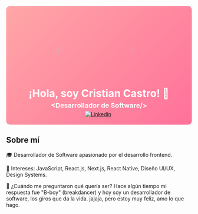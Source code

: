 <div align="center" style="background: linear-gradient(135deg, #FFA7A7, #FF719A); padding: 20px; border-radius: 10px;">
   <img align="center" width="200" src="https://github.com/Cristian-DW/layout/blob/main/Marca.png" style="border-radius: 50%; margin-right: 20px;">
   <div>
      <h2 style="color: white; font-size: 28px; margin: 0;">¡Hola, soy Cristian Castro! 👋 </h2>
      <p style="color: white; font-size: 18px; margin: 5px 0;"><strong>&lt;Desarrollador de Software/&gt; </strong></p>
      <a href="https://www.linkedin.com/in/cristian-castro-pineda" target="_blank" rel="noopener noreferrer">
         <img src="https://img.shields.io/badge/-LinkedIn-blue?style=flat&logo=Linkedin&logoColor=white" alt="Linkedin" style="margin-right: 5px;">
      </a>
   </div>
</div>

## Sobre mí

🎓 Desarrollador de Software apasionado por el desarrollo frontend.

🎯 Intereses: JavaScript, React.js, Next.js, React Native, Diseño UI/UX, Design Systems.

🤸 ¿Cuándo me preguntaron qué quería ser? Hace algún tiempo mi respuesta fue "B-boy" (breakdancer) y hoy soy un desarrollador de software, los giros que da la vida. jajaja, pero estoy muy feliz, amo lo que hago.




